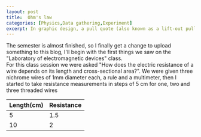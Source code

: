 ```yaml
---
layout: post
title:  Ohm's law
categories: [Physics,Data gathering,Experiment]
excerpt: In graphic design, a pull quote (also known as a lift-out pull quote) is a key phrase, quotation, or excerpt that has been pulled from an article and used as a page layout graphic element, serving to entice readers into the article or to highlight a key topic.
---
```

The semester is almost finished, so I finally get a change to upload something to this blog, I'll begin with the first things we saw on the "Laboratory of electromagnetic devices" class.  
For this class session we were asked "How does the electric resistance of a wire depends on its length and cross-sectional area?". We were given three nichrome wires of 1mm diameter each, a rule and a multimeter, then I started to take resistance measurements in steps of 5 cm for one, two and three threaded wires

| Length(cm)   | Resistance|
|--------------|-----------|
| 5      |  1.5         |
| 10       |   2        |


